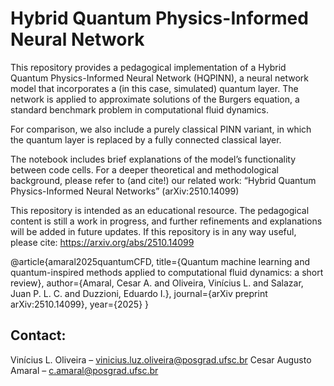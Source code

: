 # Hybrid Quantum Physics-Informed Neural Network
This repository provides a pedagogical implementation of a Hybrid Quantum Physics-Informed Neural Network (HQPINN), a neural network model that incorporates a (in this case, simulated) quantum layer. The network is applied to approximate solutions of the Burgers equation, a standard benchmark problem in computational fluid dynamics.

For comparison, we also include a purely classical PINN variant, in which the quantum layer is replaced by a fully connected classical layer.

The notebook includes brief explanations of the model’s functionality between code cells.
For a deeper theoretical and methodological background, please refer to (and cite!) our related work: “Hybrid Quantum Physics-Informed Neural Networks” (arXiv:2510.14099)

This repository is intended as an educational resource. The pedagogical content is still a work in progress, and further refinements and explanations will be added in future updates.
If this repository is in any way useful, please cite:
https://arxiv.org/abs/2510.14099

@article{amaral2025quantumCFD, title={Quantum machine learning and quantum-inspired methods applied to computational fluid dynamics: a short review}, author={Amaral, Cesar A. and Oliveira, Vinícius L. and Salazar, Juan P. L. C. and Duzzioni, Eduardo I.}, journal={arXiv preprint arXiv:2510.14099}, year={2025} }

## Contact:
Vinícius L. Oliveira – vinicius.luz.oliveira@posgrad.ufsc.br
Cesar Augusto Amaral – c.amaral@posgrad.ufsc.br

